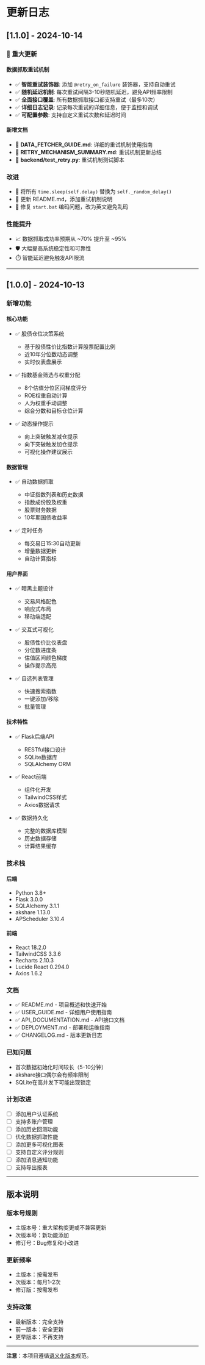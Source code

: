 # 更新日志

## [1.1.0] - 2024-10-14

### 🎉 重大更新

#### 数据抓取重试机制
- ✅ **智能重试装饰器**: 添加 `@retry_on_failure` 装饰器，支持自动重试
- ✅ **随机延迟机制**: 每次重试间隔3-10秒随机延迟，避免API频率限制
- ✅ **全面接口覆盖**: 所有数据抓取接口都支持重试（最多10次）
- ✅ **详细日志记录**: 记录每次重试的详细信息，便于监控和调试
- ✅ **可配置参数**: 支持自定义重试次数和延迟时间

#### 新增文档
- 📘 **DATA_FETCHER_GUIDE.md**: 详细的重试机制使用指南
- 📗 **RETRY_MECHANISM_SUMMARY.md**: 重试机制更新总结
- 🧪 **backend/test_retry.py**: 重试机制测试脚本

### 改进

- 🔧 将所有 `time.sleep(self.delay)` 替换为 `self._random_delay()`
- 📝 更新 README.md，添加重试机制说明
- 🐛 修复 `start.bat` 编码问题，改为英文避免乱码

### 性能提升

- 📈 数据抓取成功率预期从 ~70% 提升至 ~95%
- 🛡️ 大幅提高系统稳定性和可靠性
- ⏱️ 智能延迟避免触发API限流

---

## [1.0.0] - 2024-10-13

### 新增功能

#### 核心功能
- ✅ 股债仓位决策系统
  - 基于股债性价比指数计算股票配置比例
  - 近10年分位数动态调整
  - 实时仪表盘展示

- ✅ 指数基金筛选与权重分配
  - 8个估值分位区间梯度评分
  - ROE权重自动计算
  - 人为权重手动调整
  - 综合分数和目标仓位计算

- ✅ 动态操作提示
  - 向上突破触发减仓提示
  - 向下突破触发加仓提示
  - 可视化操作建议展示

#### 数据管理
- ✅ 自动数据抓取
  - 中证指数列表和历史数据
  - 指数成份股及权重
  - 股票财务数据
  - 10年期国债收益率

- ✅ 定时任务
  - 每交易日15:30自动更新
  - 增量数据更新
  - 自动计算指标

#### 用户界面
- ✅ 暗黑主题设计
  - 交易风格配色
  - 响应式布局
  - 移动端适配

- ✅ 交互式可视化
  - 股债性价比仪表盘
  - 分位数进度条
  - 估值区间颜色梯度
  - 操作提示高亮

- ✅ 自选列表管理
  - 快速搜索指数
  - 一键添加/移除
  - 批量管理

#### 技术特性
- ✅ Flask后端API
  - RESTful接口设计
  - SQLite数据库
  - SQLAlchemy ORM

- ✅ React前端
  - 组件化开发
  - TailwindCSS样式
  - Axios数据请求

- ✅ 数据持久化
  - 完整的数据库模型
  - 历史数据存储
  - 计算结果缓存

### 技术栈

#### 后端
- Python 3.8+
- Flask 3.0.0
- SQLAlchemy 3.1.1
- akshare 1.13.0
- APScheduler 3.10.4

#### 前端
- React 18.2.0
- TailwindCSS 3.3.6
- Recharts 2.10.3
- Lucide React 0.294.0
- Axios 1.6.2

### 文档
- ✅ README.md - 项目概述和快速开始
- ✅ USER_GUIDE.md - 详细用户使用指南
- ✅ API_DOCUMENTATION.md - API接口文档
- ✅ DEPLOYMENT.md - 部署和运维指南
- ✅ CHANGELOG.md - 版本更新日志

### 已知问题
- 首次数据初始化时间较长（5-10分钟）
- akshare接口偶尔会有频率限制
- SQLite在高并发下可能出现锁定

### 计划改进
- [ ] 添加用户认证系统
- [ ] 支持多账户管理
- [ ] 添加历史回测功能
- [ ] 优化数据抓取性能
- [ ] 添加更多可视化图表
- [ ] 支持自定义评分规则
- [ ] 添加消息通知功能
- [ ] 支持导出报表

---

## 版本说明

### 版本号规则
- 主版本号：重大架构变更或不兼容更新
- 次版本号：新功能添加
- 修订号：Bug修复和小改进

### 更新频率
- 主版本：按需发布
- 次版本：每月1-2次
- 修订版：按需发布

### 支持政策
- 最新版本：完全支持
- 前一版本：安全更新
- 更早版本：不再支持

---

**注意**：本项目遵循[语义化版本](https://semver.org/lang/zh-CN/)规范。
